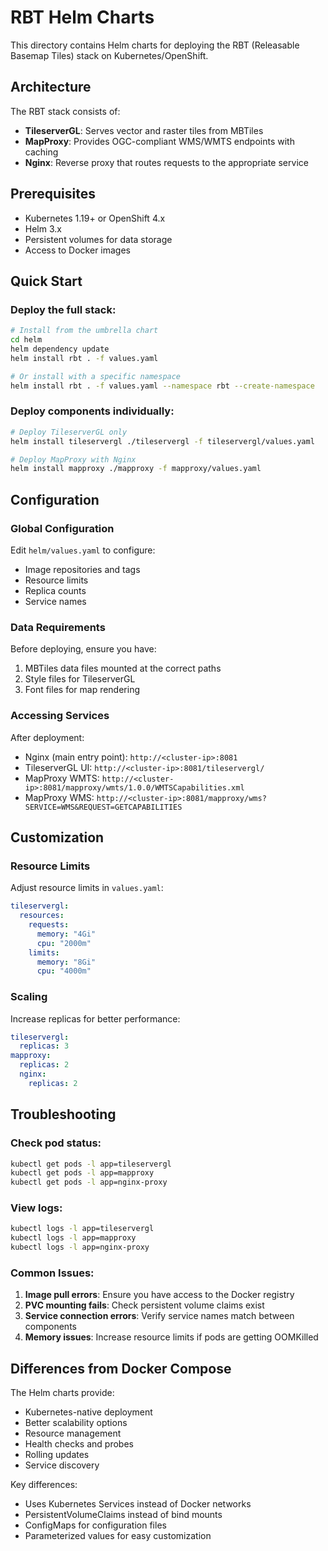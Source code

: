 # RBT Helm Charts

This directory contains Helm charts for deploying the RBT (Releasable Basemap Tiles) stack on Kubernetes/OpenShift.

## Architecture

The RBT stack consists of:
- **TileserverGL**: Serves vector and raster tiles from MBTiles
- **MapProxy**: Provides OGC-compliant WMS/WMTS endpoints with caching
- **Nginx**: Reverse proxy that routes requests to the appropriate service

## Prerequisites

- Kubernetes 1.19+ or OpenShift 4.x
- Helm 3.x
- Persistent volumes for data storage
- Access to Docker images

## Quick Start

### Deploy the full stack:

```bash
# Install from the umbrella chart
cd helm
helm dependency update
helm install rbt . -f values.yaml

# Or install with a specific namespace
helm install rbt . -f values.yaml --namespace rbt --create-namespace
```

### Deploy components individually:

```bash
# Deploy TileserverGL only
helm install tileservergl ./tileservergl -f tileservergl/values.yaml

# Deploy MapProxy with Nginx
helm install mapproxy ./mapproxy -f mapproxy/values.yaml
```

## Configuration

### Global Configuration

Edit `helm/values.yaml` to configure:
- Image repositories and tags
- Resource limits
- Replica counts
- Service names

### Data Requirements

Before deploying, ensure you have:
1. MBTiles data files mounted at the correct paths
2. Style files for TileserverGL
3. Font files for map rendering

### Accessing Services

After deployment:
- Nginx (main entry point): `http://<cluster-ip>:8081`
- TileserverGL UI: `http://<cluster-ip>:8081/tileservergl/`
- MapProxy WMTS: `http://<cluster-ip>:8081/mapproxy/wmts/1.0.0/WMTSCapabilities.xml`
- MapProxy WMS: `http://<cluster-ip>:8081/mapproxy/wms?SERVICE=WMS&REQUEST=GETCAPABILITIES`

## Customization

### Resource Limits

Adjust resource limits in `values.yaml`:

```yaml
tileservergl:
  resources:
    requests:
      memory: "4Gi"
      cpu: "2000m"
    limits:
      memory: "8Gi"
      cpu: "4000m"
```

### Scaling

Increase replicas for better performance:

```yaml
tileservergl:
  replicas: 3
mapproxy:
  replicas: 2
  nginx:
    replicas: 2
```

## Troubleshooting

### Check pod status:
```bash
kubectl get pods -l app=tileservergl
kubectl get pods -l app=mapproxy
kubectl get pods -l app=nginx-proxy
```

### View logs:
```bash
kubectl logs -l app=tileservergl
kubectl logs -l app=mapproxy
kubectl logs -l app=nginx-proxy
```

### Common Issues:

1. **Image pull errors**: Ensure you have access to the Docker registry
2. **PVC mounting fails**: Check persistent volume claims exist
3. **Service connection errors**: Verify service names match between components
4. **Memory issues**: Increase resource limits if pods are getting OOMKilled

## Differences from Docker Compose

The Helm charts provide:
- Kubernetes-native deployment
- Better scalability options
- Resource management
- Health checks and probes
- Rolling updates
- Service discovery

Key differences:
- Uses Kubernetes Services instead of Docker networks
- PersistentVolumeClaims instead of bind mounts
- ConfigMaps for configuration files
- Parameterized values for easy customization 